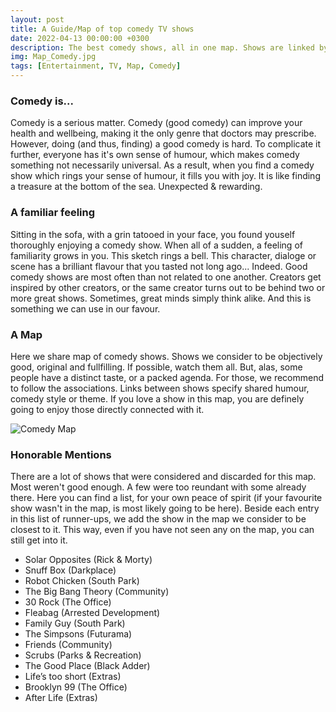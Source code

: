 ```yaml
---
layout: post
title: A Guide/Map of top comedy TV shows
date: 2022-04-13 00:00:00 +0300
description: The best comedy shows, all in one map. Shows are linked by similarity and shared properties, so that you can easily find shows that you haven't seen yet which you will love.
img: Map_Comedy.jpg 
tags: [Entertainment, TV, Map, Comedy]
---
```


### Comedy is...

Comedy is a serious matter. Comedy (good comedy) can improve your health and wellbeing, making it the only genre that doctors may prescribe. However, doing (and thus, finding) a good comedy is hard. To complicate it further, everyone has it's own sense of humour, which makes comedy something not necessarily universal. As a result, when you find a comedy show which rings your sense of humour, it fills you with joy. It is like finding a treasure at the bottom of the sea. Unexpected & rewarding.


### A familiar feeling

Sitting in the sofa, with a grin tatooed in your face, you found youself thoroughly enjoying a comedy show. When all of a sudden, a feeling of familiarity grows in you. This sketch rings a bell. This character, dialoge or scene has a brilliant flavour that you tasted not long ago... Indeed. Good comedy shows are most often than not related to one another. Creators get inspired by other creators, or the same creator turns out to be behind two or more great shows. Sometimes, great minds simply think alike. And this is something we can use in our favour.

### A Map

Here we share map of comedy shows. Shows we consider to be objectively good, original and fullfilling. If possible, watch them all. But, alas, some people have a distinct taste, or a packed agenda. For those, we recommend to follow the associations. Links between shows specify shared humour, comedy style or theme. If you love a show in this map, you are definely going to enjoy those directly connected with it. 

![Comedy Map]({{site.baseurl}}/assets/img/Map_Comedy.jpg)

### Honorable Mentions

There are a lot of shows that were considered and discarded for this map. Most weren't good enough. A few were too reundant with some already there. Here you can find a list, for your own peace of spirit (if your favourite show wasn't in the map, is most likely going to be here). Beside each entry in this list of runner-ups, we add the show in the map we consider to be closest to it. This way, even if you have not seen any on the map, you can still get into it.

* Solar Opposites (Rick & Morty)
* Snuff Box (Darkplace)
* Robot Chicken (South Park)
* The Big Bang Theory (Community)
* 30 Rock (The Office)
* Fleabag (Arrested Development)
* Family Guy (South Park)
* The Simpsons (Futurama)
* Friends (Community)
* Scrubs (Parks & Recreation)
* The Good Place (Black Adder)
* Life’s too short (Extras)
* Brooklyn 99 (The Office)
* After Life (Extras)

